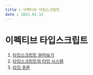 ```yaml
---
title : 이펙티브 타입스크립트  
date : 2023.01.13
---
```


# 이펙티브 타입스크립트

1. [타입스크립트 알아보기](step01)
2. [타입스크립트의 타입 시스템](step02)
2. [타입 추론](step03)
